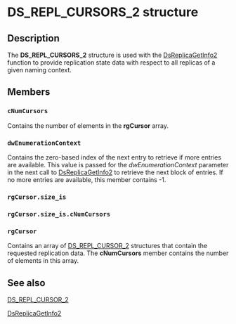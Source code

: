 # DS_REPL_CURSORS_2 structure

## Description

The **DS_REPL_CURSORS_2** structure is used with the [DsReplicaGetInfo2](https://learn.microsoft.com/windows/desktop/api/ntdsapi/nf-ntdsapi-dsreplicagetinfo2w) function to provide replication state data with respect to all replicas of a given naming context.

## Members

### `cNumCursors`

Contains the number of elements in the **rgCursor** array.

### `dwEnumerationContext`

Contains the zero-based index of the next entry to retrieve if more entries are available. This value is passed for the *dwEnumerationContext* parameter in the next call to [DsReplicaGetInfo2](https://learn.microsoft.com/windows/desktop/api/ntdsapi/nf-ntdsapi-dsreplicagetinfo2w) to retrieve the next block of entries. If no more entries are available, this member contains -1.

### `rgCursor.size_is`

### `rgCursor.size_is.cNumCursors`

### `rgCursor`

Contains an array of [DS_REPL_CURSOR_2](https://learn.microsoft.com/windows/desktop/api/ntdsapi/ns-ntdsapi-ds_repl_cursor_2) structures that contain the requested replication data. The **cNumCursors** member contains the number of elements in this array.

## See also

[DS_REPL_CURSOR_2](https://learn.microsoft.com/windows/desktop/api/ntdsapi/ns-ntdsapi-ds_repl_cursor_2)

[DsReplicaGetInfo2](https://learn.microsoft.com/windows/desktop/api/ntdsapi/nf-ntdsapi-dsreplicagetinfo2w)